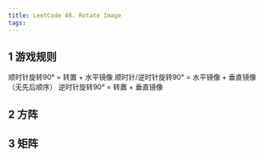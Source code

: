 ```yaml
---
title: LeetCode 48. Rotate Image
tags:
---
```

## 1 游戏规则
顺时针旋转90° = 转置 + 水平镜像
顺时针/逆时针旋转90° = 水平镜像 + 垂直镜像（无先后顺序）
逆时针旋转90° = 转置 + 垂直镜像
## 2 方阵
## 3 矩阵


